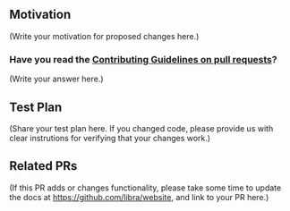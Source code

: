 <!--
Thank you for sending a PR. We appreciate you spending time to help improve the Libra project.

The project is undergoing daily changes. Pull Requests will be reviewed and responded to as time permits.
-->

## Motivation

(Write your motivation for proposed changes here.)

### Have you read the [Contributing Guidelines on pull requests](https://github.com/libra/libra/blob/master/CONTRIBUTING.md#pull-requests)?

(Write your answer here.)

## Test Plan

(Share your test plan here. If you changed code, please provide us with clear instrutions for verifying that your changes work.)

## Related PRs

(If this PR adds or changes functionality, please take some time to update the docs at https://github.com/libra/website, and link to your PR here.)

